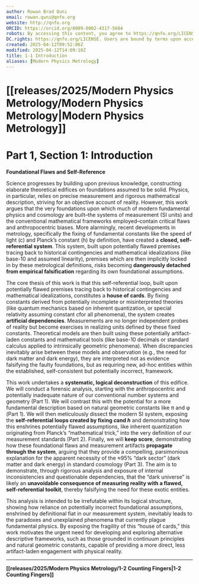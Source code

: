 ```yaml
---
author: Rowan Brad Quni
email: rowan.quni@qnfo.org
website: http://qnfo.org
ORCID: https://orcid.org/0009-0002-4317-5604
robots: By accessing this content, you agree to https://qnfo.org/LICENSE. Non-commercial use only. Attribution required.
DC.rights: https://qnfo.org/LICENSE. Users are bound by terms upon access.
created: 2025-04-12T09:52:06Z
modified: 2025-04-12T14:09:18Z
title: 1-1 Introduction
aliases: [Modern Physics Metrology]
---
```


# [[releases/2025/Modern Physics Metrology/Modern Physics Metrology|Modern Physics Metrology]]

# Part 1, Section 1: Introduction

**Foundational Flaws and Self-Reference**

Science progresses by building upon previous knowledge, constructing elaborate theoretical edifices on foundations assumed to be solid. Physics, in particular, relies on precise measurement and rigorous mathematical description, striving for an objective account of reality. However, this work argues that the very foundations upon which much of modern fundamental physics and cosmology are built–the systems of measurement (SI units) and the conventional mathematical frameworks employed–contain critical flaws and anthropocentric biases. More alarmingly, recent developments in metrology, specifically the fixing of fundamental constants like the speed of light (c) and Planck’s constant (h) by definition, have created a **closed, self-referential system**. This system, built upon potentially flawed premises tracing back to historical contingencies and mathematical idealizations (like base-10 and assumed linearity), premises which are then implicitly locked in by these metrological definitions, risks becoming **dangerously detached from empirical falsification** regarding its own foundational assumptions.

The core thesis of this work is that this self-referential loop, built upon potentially flawed premises tracing back to historical contingencies and mathematical idealizations, constitutes a **house of cards**. By fixing constants derived from potentially incomplete or misinterpreted theories (like quantum mechanics based on inherent quantization, or special relativity assuming constant $c$for all phenomena), the system creates **artificial dependencies**. Measurements are no longer independent probes of reality but become exercises in realizing units defined by these fixed constants. Theoretical models are then built using these potentially artifact-laden constants and mathematical tools (like base-10 decimals or standard calculus applied to intrinsically geometric phenomena). When discrepancies inevitably arise between these models and observation (e.g., the need for dark matter and dark energy), they are interpreted not as evidence falsifying the faulty foundations, but as requiring new, ad-hoc entities within the established, self-consistent but potentially incorrect, framework.

This work undertakes a **systematic, logical deconstruction** of this edifice. We will conduct a forensic analysis, starting with the anthropocentric and potentially inadequate nature of our conventional number systems and geometry (Part 1). We will contrast this with the potential for a more fundamental description based on natural geometric constants like π and φ (Part 1). We will then meticulously dissect the modern SI system, exposing the **self-referential loops created by fixing $c$and $h$** and demonstrating how this enshrines potentially flawed assumptions, like inherent quantization originating from Planck’s “mathematical trick,” into the very definition of our measurement standards (Part 2). Finally, we will **keep score**, demonstrating how these foundational flaws and measurement artifacts **propagate through the system**, arguing that they provide a compelling, parsimonious explanation for the apparent necessity of the ≈95% “dark sector” (dark matter and dark energy) in standard cosmology (Part 3). The aim is to demonstrate, through rigorous analysis and exposure of internal inconsistencies and questionable dependencies, that the “dark universe” is likely an **unavoidable consequence of measuring reality with a flawed, self-referential toolkit**, thereby falsifying the need for these exotic entities.

This analysis is intended to be irrefutable within its logical structure, showing how reliance on potentially incorrect foundational assumptions, enshrined by definitional fiat in our measurement system, inevitably leads to the paradoxes and unexplained phenomena that currently plague fundamental physics. By exposing the fragility of this “house of cards,” this work motivates the urgent need for developing and exploring alternative descriptive frameworks, such as those grounded in continuum principles and natural geometric constants, capable of providing a more direct, less artifact-laden engagement with physical reality.

---

**[[releases/2025/Modern Physics Metrology/1-2 Counting Fingers|1-2 Counting Fingers]]**

